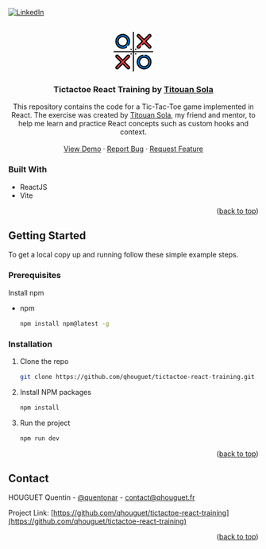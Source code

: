<a name="readme-top"></a>

<!-- PROJECT SHIELDS -->
<!--
*** I'm using markdown "reference style" links for readability.
*** Reference links are enclosed in brackets [ ] instead of parentheses ( ).
*** See the bottom of this document for the declaration of the reference variables
*** for contributors-url, forks-url, etc. This is an optional, concise syntax you may use.
*** https://www.markdownguide.org/basic-syntax/#reference-style-links
-->
[![LinkedIn][linkedin-shield]][linkedin-url]


<!-- PROJECT LOGO -->
<br />
<div align="center">
  <a href="https://github.com/qhouguet/tictactoe-react-training">
    <img src="images/logo.png" alt="Logo" width="80" height="80">
  </a>

<h3 align="center">Tictactoe React Training by <a href="https://github.com/titouansola">Titouan Sola</a></h3>

  <p align="center">
    This repository contains the code for a Tic-Tac-Toe game implemented in React. The exercise was created by <a href="https://github.com/titouansola">Titouan Sola</a>, my friend and mentor, to help me learn and practice React concepts such as custom hooks and context.
    <br />    
    <br />
    <a href="https://not-a-tictactoe.vercel.app/">View Demo</a>
    ·
    <a href="https://github.com/qhouguet/tictactoe-react-training/issues">Report Bug</a>
    ·
    <a href="https://github.com/qhouguet/tictactoe-react-training/issues">Request Feature</a>
  </p>
</div>

### Built With

* ReactJS
* Vite

<p align="right">(<a href="#readme-top">back to top</a>)</p>

<!-- GETTING STARTED -->
## Getting Started

To get a local copy up and running follow these simple example steps.

### Prerequisites

Install npm
* npm
  ```sh
  npm install npm@latest -g
  ```

### Installation

1. Clone the repo
   ```sh
   git clone https://github.com/qhouguet/tictactoe-react-training.git
   ```
2. Install NPM packages
   ```sh
   npm install
   ```
3. Run the project
   ```sh
   npm run dev
   ```

<p align="right">(<a href="#readme-top">back to top</a>)</p>

<!-- CONTACT -->
## Contact

HOUGUET Quentin - [@quentonar](https://twitter.com/quentonar) - contact@qhouguet.fr

Project Link: [https://github.com/qhouguet/tictactoe-react-training](https://github.com/qhouguet/tictactoe-react-training)

<p align="right">(<a href="#readme-top">back to top</a>)</p>


<!-- MARKDOWN LINKS & IMAGES -->
<!-- https://www.markdownguide.org/basic-syntax/#reference-style-links -->
[linkedin-shield]: https://img.shields.io/badge/-LinkedIn-black.svg?style=for-the-badge&logo=linkedin&colorB=555
[linkedin-url]: https://www.linkedin.com/in/quentin-houguet-281a97275/
[React.js]: https://img.shields.io/badge/React-20232A?style=for-the-badge&logo=react&logoColor=61DAFB
[React-url]: https://reactjs.org/
